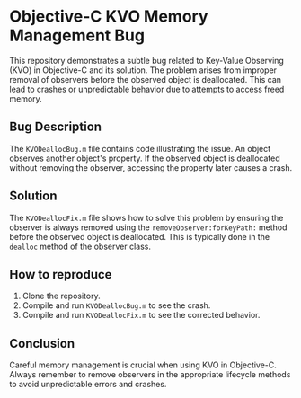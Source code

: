 # Objective-C KVO Memory Management Bug

This repository demonstrates a subtle bug related to Key-Value Observing (KVO) in Objective-C and its solution.  The problem arises from improper removal of observers before the observed object is deallocated. This can lead to crashes or unpredictable behavior due to attempts to access freed memory. 

## Bug Description
The `KVODeallocBug.m` file contains code illustrating the issue. An object observes another object's property. If the observed object is deallocated without removing the observer, accessing the property later causes a crash.

## Solution
The `KVODeallocFix.m` file shows how to solve this problem by ensuring the observer is always removed using the `removeObserver:forKeyPath:` method before the observed object is deallocated. This is typically done in the `dealloc` method of the observer class.

## How to reproduce
1. Clone the repository.
2. Compile and run `KVODeallocBug.m` to see the crash.
3. Compile and run `KVODeallocFix.m` to see the corrected behavior.

## Conclusion
Careful memory management is crucial when using KVO in Objective-C. Always remember to remove observers in the appropriate lifecycle methods to avoid unpredictable errors and crashes.